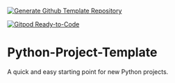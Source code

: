 [![Generate Github Template Repository](https://img.shields.io/badge/Github-Generate--Repository--From--Code-brightgreen?logo=github)](https://github.com/Coffee2Bits/Python-Project-Template/generate)

[![Gitpod Ready-to-Code](https://img.shields.io/badge/Gitpod-Ready--to--Code-blue?logo=gitpod)](https://gitpod.io/from-referrer/)

# Python-Project-Template

A quick and easy starting point for new Python projects.
